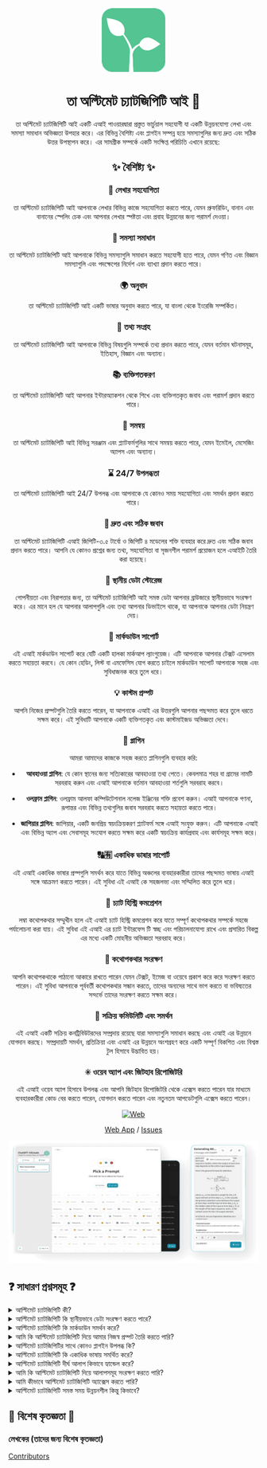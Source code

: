 <div align="center">
<img src="./../../docs/images/icon.png" alt="তা অল্টিমেট চ্যাটজিপিটি আইকন"/>

<h1 align="center">তা অল্টিমেট চ্যাটজিপিটি আই 🌟</h1>

তা অল্টিমেট চ্যাটজিপিটি আই একটি এআই পাওয়ারদ্বারা প্রস্তুত ভার্চুয়াল সহযোগী যা একটি উন্নয়নযোগ্য লেখা এবং সমস্যা সমাধান অভিজ্ঞতা উপহার করে। এর বিভিন্ন বৈশিষ্ট্য এবং প্লাগইন সম্পন্ন হয়ে সমস্যাগুলির জন্য দ্রুত এবং সঠিক উত্তর উপস্থাপন করে। এর সামগ্রীক সম্পর্কে একটি সংক্ষিপ্ত পরিচিতি এখানে রয়েছে:


## ✨ বৈশিষ্ট্য ✨

### 📝 লেখার সহযোগিতা
তা অল্টিমেট চ্যাটজিপিটি আই আপনাকে লেখার বিভিন্ন কাজে সহযোগিতা করতে পারে, যেমন প্রুফরিডিং, বানান এবং বানানের স্পেলিং চেক এবং আপনার লেখার স্পষ্টতা এবং প্রবাহ উন্নয়নের জন্য পরামর্শ দেওয়া।

### 💭 সমস্যা সমাধান
তা অল্টিমেট চ্যাটজিপিটি আই আপনাকে বিভিন্ন সমস্যাগুলি সমাধান করতে সহযোগী হতে পারে, যেমন গণিত এবং বিজ্ঞান সমস্যাগুলি এবং পদক্ষেপের নির্দেশ এবং ব্যাখ্যা প্রদান করতে পারে।

### 🌍 অনুবাদ
তা অল্টিমেট চ্যাটজিপিটি আই একটি ভাষার অনুবাদ করতে পারে, যা বাংলা থেকে ইংরেজি সম্পর্কিত।

### 📑 তথ্য সংগ্রহ
তা অল্টিমেট চ্যাটজিপিটি আই আপনাকে বিভিন্ন বিষয়গুলি সম্পর্কে তথ্য প্রদান করতে পারে, যেমন বর্তমান ঘটনাসমূহ, ইতিহাস, বিজ্ঞান এবং অন্যান্য।

### 📚 ব্যক্তিগতকরণ
তা অল্টিমেট চ্যাটজিপিটি আই আপনার ইন্টারঅ্যাকশন থেকে শিখে এবং ব্যক্তিগতকৃত জবাব এবং পরামর্শ প্রদান করতে পারে।

### 📎 সমন্বয়
তা অল্টিমেট চ্যাটজিপিটি আই বিভিন্ন সরঞ্জাম এবং প্ল্যাটফর্মগুলির সাথে সমন্বয় করতে পারে, যেমন ইমেইল, মেসেজিং অ্যাপস এবং অন্যান্য।

### ⌛ 24/7 উপলব্ধতা
তা অল্টিমেট চ্যাটজিপিটি আই 24/7 উপলব্ধ এবং আপনাকে যে কোনও সময় সহযোগিতা এবং সমর্থন প্রদান করতে পারে।

### 🚀 দ্রুত এবং সঠিক জবাব
তা অল্টিমেট চ্যাটজিপিটি এআই জিপিটি-৩.৫ টার্বো ও জিপিটি ৪ মডেলের শক্তি ব্যবহার করে দ্রুত এবং সঠিক জবাব প্রদান করতে পারে। আপনি যে কোনও প্রশ্নের জন্য তথ্য, সহযোগিতা বা সৃজনশীল পরামর্শ প্রয়োজন হলে এআইটি তৈরি করা হয়েছে।

### 💾 স্থানীয় ডেটা স্টোরেজ
গোপনীয়তা এবং নিরাপত্তার জন্য, তা অল্টিমেট চ্যাটজিপিটি আই সমস্ত ডেটা আপনার ব্রাউজারে স্থানীয়ভাবে সংরক্ষণ করে। এর মানে হল যে আপনার আলাপগুলি এবং তথ্য আপনার ডিভাইসে থাকে, যা আপনাকে আপনার ডেটা নিয়ন্ত্রণ দেয়।

### 🔢 মার্কডাউন সাপোর্ট

এই এআই মার্কডাউন সাপোর্ট করে যেটি একটি হালকা মার্কআপ ল্যাংগুয়েজ। এটি আপনাকে আপনার টেক্সট এসেলাম করতে সহায়তা করবে। যে কোন হেডিং, লিস্ট বা এমফেসিস যোগ করতে চাইলে মার্কডাউন সাপোর্ট আপনাকে সহজ এবং সুবিধাজনক করে তুলে ধরে।

### 💡 কাস্টম প্রম্পট

আপনি নিজের প্রম্পটগুলি তৈরি করতে পারেন, যা আপনাকে এআই এর উত্তরগুলি আপনার পছন্দমত করে তুলে ধরতে সক্ষম করে। এই সুবিধাটি আপনাকে একটি ব্যক্তিগতকৃত এবং কাস্টমাইজড অভিজ্ঞতা দেবে।

### 🔆 প্লাগিন

আমরা আমাদের কাজকে সহজ করতে প্লাগিনগুলি ব্যবহার করি:

- **আবহাওয়া প্লাগিন**: যে কোন স্থানের জন্য সত্যিকারের আবহাওয়া তথ্য পেতে। কেবলমাত্র শহর বা গ্রামের নামটি সরবরাহ করুন এবং এআই আপনাকে বর্তমান আবহাওয়া শর্তগুলি সরবরাহ করবে।

- **ওলফ্রাম প্লাগিন**: ওলফ্রাম আলফা কম্পিউটেশনাল নলেজ ইঞ্জিনের শক্তি প্রবেশ করুন। এআই আপনাকে গণনা, রূপান্তর এবং বিভিন্ন তথ্যগুলির জবাব সরবরাহ করতে সহায়তা করতে পারে।

- **জাপিয়ার প্লাগিন**: জাপিয়ার, একটি জনপ্রিয় স্বয়ংক্রিয়করণ প্ল্যাটফর্ম সঙ্গে এআই সংযুক্ত করুন। এটি আপনাকে এআই এবং বিভিন্ন অ্যাপ এবং সেবাসমূহ সংযোগ করতে সক্ষম করে একটি স্বয়ংক্রিয় কার্যপ্রবাহ এবং কার্যসমূহ সক্ষম করে।

### 🔠🈶 একাধিক ভাষার সাপোর্ট

এই এআই একাধিক ভাষার প্রম্পগুলি সমর্থন করে যাতে বিভিন্ন অঞ্চলের ব্যবহারকারীরা তাদের পছন্দমত ভাষায় এআই সঙ্গে আক্রমণ করতে পারেন। এই সুবিধা এই এআই কে সহজলভ্য এবং সম্মিলিত করে তুলে ধরে।

### 💬 চ্যাট হিস্ট্রি কমপ্রেশন

লম্বা কথোপকথার সম্মুখীন হলে এই এআই চ্যাট হিস্ট্রি কমপ্রেশন করে যাতে সম্পূর্ণ কথোপকথার সম্পর্কে সহজে পর্যালোচনা করা যায়। এই সুবিধা এই এআই এর চ্যাট ইন্টারফেস টি স্বচ্ছ এবং পরিচালনাযোগ্য রাখে এবং প্রসারিত বিকল্প এর মধ্যে একটি মোহনীয় অভিজ্ঞতা সরবরাহ করে।

### 📂 কথোপকথার সংরক্ষণ

আপনি কথোপকথাকে পাঠানো আকারে রাখতে পারেন যেমন টেক্সট, ইমেজ বা ওয়েবে প্রকাশ করে করে সংরক্ষণ করতে পারেন। এই সুবিধা আপনাকে পূর্ববর্তী কথোপকথার সন্ধান করতে, তাদের অন্যদের সাথে ভাগ করতে বা ভবিষ্যতের সন্দর্ভে তাদের সংরক্ষণ করতে সক্ষম করে।

### 🔑 সক্রিয় কমিউনিটি এবং সমর্থন

এই এআই একটি সক্রিয় কনট্রিবিউটরদের সম্প্রদায় রয়েছে যারা সমস্যাগুলি সমাধান করছে এবং এআই এর উন্নয়নে যোগদান করছে। সম্প্রদায়টি সমর্থন, প্রতিক্রিয়া এবং এআই এর উন্নয়নে অংশগ্রহণ করে একটি সম্পূর্ণ বিকশিত এবং বিশ্বস্ত টুল হিসাবে উদ্ভাবিত হয়।

### ✳ ওয়েব অ্যাপ এবং জিটহাব রিপোজিটরি

এই এআই ওয়েব অ্যাপ হিসাবে উপলব্ধ এবং আপনি জিটহাব রিপোজিটরি থেকে এক্সেস করতে পারেন যার মাধ্যমে ব্যবহারকারীরা কোড বের করতে পারেন, যোগদান করতে পারেন এবং নতুনতম আপডেটগুলি এক্সেস করতে পারেন।

[![Web][Web-image]][web-url]

[Web App](https://chatgpt.kiask.xyz/) / [Issues](https://github.com/ki-ask/The-Ultimate-ChatGPT/issues)

[web-url]: https://chatgpt.kiask.xyz
   
[download-url]: https://github.com/ki-ask/The-Ultimate-ChatGPT/releases

[Web-image]: https://img.shields.io/badge/Web-PWA-orange?logo=microsoftedge

![cover](./docs/images/cover.png)

</div>

## ❓ সাধারণ প্রশ্নসমূহ ❓

<details>
<summary>আল্টিমেট চ্যাটজিপিটি কী?</summary>
আল্টিমেট চ্যাটজিপিটি হল একটি এআই পাওয়ারড ভার্চুয়াল অ্যাসিস্ট্যান্ট যা আপনার প্রশ্নের জবাব দেয় এবং আপনার লেখা এবং সমস্যার সমাধানে ভিন্ন ধরণের বৈশিষ্ট্য এবং প্লাগইন অফার করে।
</details>

<details>
<summary>আল্টিমেট চ্যাটজিপিটি কি স্থানীয়ভাবে ডেটা সংরক্ষণ করতে পারে?</summary>
হ্যাঁ, আল্টিমেট চ্যাটজিপিটি আপনার ব্রাউজারে সমস্ত ডেটা স্থানীয়ভাবে সংরক্ষণ করতে পারে, যা গোপনীয়তা এবং নিরাপত্তা নিশ্চিত করে।
</details>

<details>
<summary>আল্টিমেট চ্যাটজিপিটি কি মার্কডাউন সমর্থন করে?</summary>
হ্যাঁ, আল্টিমেট চ্যাটজিপিটি মার্কডাউন সমর্থন করে, যার মাধ্যমে আপনি আপনার টেক্সট ফরম্যাট করতে পারেন এবং সমৃদ্ধ কন্টেন্ট তৈরি করতে পারেন।
</details>

<details>
<summary>আমি কি আল্টিমেট চ্যাটজিপিটি দিয়ে আমার নিজস্ব প্রম্পট তৈরি করতে পারি?</summary>
হ্যাঁ, আপনি নিজের প্রম্পট তৈরি করতে পারেন এবং আল্টিমেট চ্যাটজিপিটির সাথে আপনার প্রবেশদ্বার কাস্টমাইজ করতে পারেন।
</details>

<details>
<summary>আল্টিমেট চ্যাটজিপিটির সাথে কোনও প্লাগইন উপলব্ধ কি?</summary>
আল্টিমেট চ্যাটজিপিটি ওয়েদার, ওলফ্রাম এবং জাপিয়ের প্লাগইন উপলব্ধ করে যা আপনার কাজকে সহজ করতে এবং অতিরিক্ত কার্যকলাপ প্রদান করতে পারে।
</details>

<details>
<summary>আল্টিমেট চ্যাটজিপিটি কি একাধিক ভাষায় সমর্থিত করে?</summary>
হ্যাঁ, আল্টিমেট চ্যাটজিপিটি একাধিক ভাষায় বিল্ট-ইন প্রম্পস সমর্থিত করে, যার মাধ্যমে আপনি আপনার পছন্দের ভাষায় আলাপ করতে পারেন।
</details>

<details>
<summary>আল্টিমেট চ্যাটজিপিটি দীর্ঘ আলাপ কিভাবে হ্যান্ডেল করে?</summary>
আল্টিমেট চ্যাটজিপিটি দীর্ঘ আলাপগুলি হ্যান্ডেল করতে হলে চ্যাট হিস্ট্রি সংক্ষেপ করে এবং সহজতম অভিজ্ঞতা প্রদান করার জন্য সম্প্রসারণ করে।
</details>

<details>
<summary>আমি কি আল্টিমেট চ্যাটজিপিটি দিয়ে আলাপসমূহ সংরক্ষণ করতে পারি?</summary>
হ্যাঁ, আপনি আল্টিমেট চ্যাটজিপিটি দিয়ে আলাপসমূহ টেক্সট, ইমেজ বা ওয়েবে সেভ করতে পারেন ব্যবহার করে কিআস্ক শেয়ার ফিচার।
</details>

<details>
<summary>আমি কীভাবে আল্টিমেট চ্যাটজিপিটি অ্যাক্সেস করতে পারি?</summary>
আল্টিমেট চ্যাটজিপিটি একটি ওয়েব অ্যাপ হিসাবে উপলব্ধ এবং আপনি সাপোর্ট এবং অতিরিক্ত বৈশিষ্ট্যসমূহের জন্য জিটহাব রিপোজিটরিতে প্রবেশ করতে পারেন।
</details>

<details>
<summary>আল্টিমেট চ্যাটজিপিটি সমস্ত সময় উন্নয়নশীল কিন্তু কিভাবে?</summary>
হ্যাঁ, আল্টিমেট চ্যাটজিপিটি আপডেট এবং উন্নয়নের সাথে সাথে সমস্ত সময় উন্নয়নশীল এবং এটি একটি কর্মশীল কন্ট্রিবিউটরদের একটি সক্রিয় সম্প্রদায় রয়েছে।
</details>

## 🎉 বিশেষ কৃতজ্ঞতা 🎉

### লেখকের (তাদের জন্য বিশেষ কৃতজ্ঞতা)

[Contributors](https://github.com/Yidadaa/ChatGPT-Next-Web/graphs/contributors)